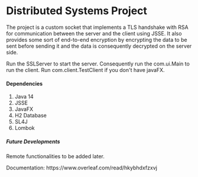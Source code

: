 <h1>Distributed Systems Project</h1>
<p>
The project is a custom socket that implements a TLS handshake with RSA for communication between the
server and the client using JSSE. It also provides some sort of end-to-end encryption by
encrypting the data to be sent before sending it and the data is consequently decrypted
on the server side. 
</p>
<p>
Run the SSLServer to start the server.
Consequently run the com.ui.Main to run the client.
Run com.client.TestClient if you don't have javaFX.
</p>

<h4>Dependencies</h4>
<ol>
    <li>Java 14</li>
    <li>JSSE</li>
    <li>JavaFX</li>
    <li>H2 Database</li>
    <li>SL4J</li>
    <li>Lombok</li>
</ol>

<h5>Future Developments</h5>
Remote functionalities to be added later.

<p> Documentation: https://www.overleaf.com/read/hkybhdxfzxvj </p>

